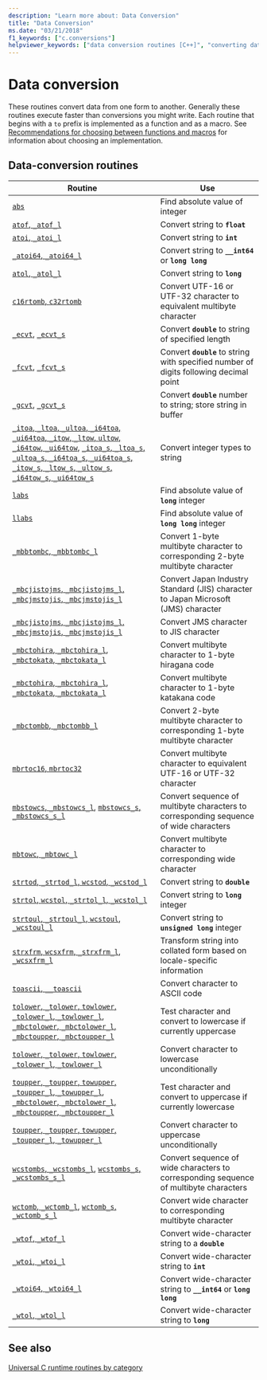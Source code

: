 ```yaml
---
description: "Learn more about: Data Conversion"
title: "Data Conversion"
ms.date: "03/21/2018"
f1_keywords: ["c.conversions"]
helpviewer_keywords: ["data conversion routines [C++]", "converting data"]
---
```

# Data conversion

These routines convert data from one form to another. Generally these routines execute faster than conversions you might write. Each routine that begins with a `to` prefix is implemented as a function and as a macro. See [Recommendations for choosing between functions and macros](./recommendations-for-choosing-between-functions-and-macros.md) for information about choosing an implementation.

## Data-conversion routines

| Routine | Use |
|---|---|
| [`abs`](./reference/abs-labs-llabs-abs64.md) | Find absolute value of integer |
| [`atof`, `_atof_l`](./reference/atof-atof-l-wtof-wtof-l.md) | Convert string to **`float`** |
| [`atoi`, `_atoi_l`](./reference/atoi-atoi-l-wtoi-wtoi-l.md) | Convert string to **`int`** |
| [`_atoi64`, `_atoi64_l`](./reference/atoi64-atoi64-l-wtoi64-wtoi64-l.md) | Convert string to **`__int64`** or **`long long`** |
| [`atol`, `_atol_l`](./reference/atol-atol-l-wtol-wtol-l.md) | Convert string to **`long`** |
| [`c16rtomb`, `c32rtomb`](./reference/c16rtomb-c32rtomb1.md) | Convert UTF-16 or UTF-32 character to equivalent multibyte character |
| [`_ecvt`](./reference/ecvt.md), [`_ecvt_s`](./reference/ecvt-s.md) | Convert **`double`** to string of specified length |
| [`_fcvt`](./reference/fcvt.md), [`_fcvt_s`](./reference/fcvt-s.md) | Convert **`double`** to string with specified number of digits following decimal point |
| [`_gcvt`](./reference/gcvt.md), [`_gcvt_s`](./reference/gcvt-s.md) | Convert **`double`** number to string; store string in buffer |
| [`_itoa`, `_ltoa`, `_ultoa`, `_i64toa`, `_ui64toa`, `_itow`, `_ltow`, `ultow`, `_i64tow`, `_ui64tow`](./reference/itoa-itow.md), [`_itoa_s`, `_ltoa_s`, `_ultoa_s`, `_i64toa_s`, `_ui64toa_s`, `_itow_s`, `_ltow_s`, `_ultow_s`, `_i64tow_s`, `_ui64tow_s`](./reference/itoa-s-itow-s.md) | Convert integer types to string |
| [`labs`](./reference/abs-labs-llabs-abs64.md) | Find absolute value of **`long`** integer |
| [`llabs`](./reference/abs-labs-llabs-abs64.md) | Find absolute value of **`long long`** integer |
| [`_mbbtombc`, `_mbbtombc_l`](./reference/mbbtombc-mbbtombc-l.md) | Convert 1-byte multibyte character to corresponding 2-byte multibyte character |
| [`_mbcjistojms`, `_mbcjistojms_l`, `_mbcjmstojis`, `_mbcjmstojis_l`](./reference/mbcjistojms-mbcjistojms-l-mbcjmstojis-mbcjmstojis-l.md) | Convert Japan Industry Standard (JIS) character to Japan Microsoft (JMS) character |
| [`_mbcjistojms`, `_mbcjistojms_l`, `_mbcjmstojis`, `_mbcjmstojis_l`](./reference/mbcjistojms-mbcjistojms-l-mbcjmstojis-mbcjmstojis-l.md) | Convert JMS character to JIS character |
| [`_mbctohira`, `_mbctohira_l`, `_mbctokata`, `_mbctokata_l`](./reference/mbctohira-mbctohira-l-mbctokata-mbctokata-l.md) | Convert multibyte character to 1-byte hiragana code |
| [`_mbctohira`, `_mbctohira_l`, `_mbctokata`, `_mbctokata_l`](./reference/mbctohira-mbctohira-l-mbctokata-mbctokata-l.md) | Convert multibyte character to 1-byte katakana code |
| [`_mbctombb`, `_mbctombb_l`](./reference/mbctombb-mbctombb-l.md) | Convert 2-byte multibyte character to corresponding 1-byte multibyte character |
| [`mbrtoc16`, `mbrtoc32`](./reference/mbrtoc16-mbrtoc323.md) | Convert multibyte character to equivalent UTF-16 or UTF-32 character |
| [`mbstowcs`, `_mbstowcs_l`](./reference/mbstowcs-mbstowcs-l.md), [`mbstowcs_s`, `_mbstowcs_s_l`](./reference/mbstowcs-s-mbstowcs-s-l.md) | Convert sequence of multibyte characters to corresponding sequence of wide characters |
| [`mbtowc`, `_mbtowc_l`](./reference/mbtowc-mbtowc-l.md) | Convert multibyte character to corresponding wide character |
| [`strtod`, `_strtod_l`, `wcstod`, `_wcstod_l`](./reference/strtod-strtod-l-wcstod-wcstod-l.md) | Convert string to **`double`** |
| [`strtol`, `wcstol`, `_strtol_l`, `_wcstol_l`](./reference/strtol-wcstol-strtol-l-wcstol-l.md) | Convert string to **`long`** integer |
| [`strtoul`, `_strtoul_l`, `wcstoul`, `_wcstoul_l`](./reference/strtoul-strtoul-l-wcstoul-wcstoul-l.md) | Convert string to **`unsigned long`** integer |
| [`strxfrm`, `wcsxfrm`, `_strxfrm_l`, `_wcsxfrm_l`](./reference/strxfrm-wcsxfrm-strxfrm-l-wcsxfrm-l.md) | Transform string into collated form based on locale-specific information |
| [`toascii`, `__toascii`](./reference/toascii-toascii.md) | Convert character to ASCII code |
| [`tolower`, `_tolower`, `towlower`, `_tolower_l`, `_towlower_l`](./reference/tolower-tolower-towlower-tolower-l-towlower-l.md), [`_mbctolower`, `_mbctolower_l`, `_mbctoupper`, `_mbctoupper_l`](./reference/mbctolower-mbctolower-l-mbctoupper-mbctoupper-l.md) | Test character and convert to lowercase if currently uppercase |
| [`tolower`, `_tolower`, `towlower`, `_tolower_l`, `_towlower_l`](./reference/tolower-tolower-towlower-tolower-l-towlower-l.md) | Convert character to lowercase unconditionally |
| [`toupper`, `_toupper`, `towupper`, `_toupper_l`, `_towupper_l`](./reference/toupper-toupper-towupper-toupper-l-towupper-l.md), [`_mbctolower`, `_mbctolower_l`, `_mbctoupper`, `_mbctoupper_l`](./reference/mbctolower-mbctolower-l-mbctoupper-mbctoupper-l.md) | Test character and convert to uppercase if currently lowercase |
| [`toupper`, `_toupper`, `towupper`, `_toupper_l`, `_towupper_l`](./reference/toupper-toupper-towupper-toupper-l-towupper-l.md) | Convert character to uppercase unconditionally |
| [`wcstombs`, `_wcstombs_l`](./reference/wcstombs-wcstombs-l.md), [`wcstombs_s`, `_wcstombs_s_l`](./reference/wcstombs-s-wcstombs-s-l.md) | Convert sequence of wide characters to corresponding sequence of multibyte characters |
| [`wctomb`, `_wctomb_l`](./reference/wctomb-wctomb-l.md), [`wctomb_s`, `_wctomb_s_l`](./reference/wctomb-s-wctomb-s-l.md) | Convert wide character to corresponding multibyte character |
| [`_wtof`, `_wtof_l`](./reference/atof-atof-l-wtof-wtof-l.md) | Convert wide-character string to a **`double`** |
| [`_wtoi`, `_wtoi_l`](./reference/atoi-atoi-l-wtoi-wtoi-l.md) | Convert wide-character string to **`int`** |
| [`_wtoi64`, `_wtoi64_l`](./reference/atoi64-atoi64-l-wtoi64-wtoi64-l.md) | Convert wide-character string to **`__int64`** or **`long long`** |
| [`_wtol`, `_wtol_l`](./reference/atol-atol-l-wtol-wtol-l.md) | Convert wide-character string to **`long`** |

## See also

[Universal C runtime routines by category](./run-time-routines-by-category.md)
